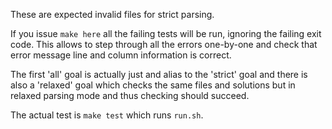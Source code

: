 These are expected invalid files for strict parsing.

If you issue `make here` all the failing tests will be run,
ignoring the failing exit code.  This allows to step through
all the errors one-by-one and check that error message line
and column information is correct.

The first 'all' goal is actually just and alias to the 'strict'
goal and there is also a 'relaxed' goal which checks the same
files and solutions but in relaxed parsing mode and thus
checking should succeed.

The actual test is `make test` which runs `run.sh`.
